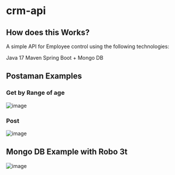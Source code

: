# crm-api

## How does this Works?

A simple API for Employee control using the following technologies:

Java 17
Maven
Spring Boot + Mongo DB

## Postaman Examples
### Get by Range of age
![image](https://github.com/viniciuspx/crm-api/assets/22032075/f8252e7a-7f45-4105-bd7f-e78a00b75b55)

### Post
![image](https://github.com/viniciuspx/crm-api/assets/22032075/fbb618d8-4e15-4305-a393-89494ec32d4c)

## Mongo DB Example with Robo 3t
![image](https://github.com/viniciuspx/crm-api/assets/22032075/5b94bb89-3ed6-4d33-b8fd-fc778e59d3ef)
